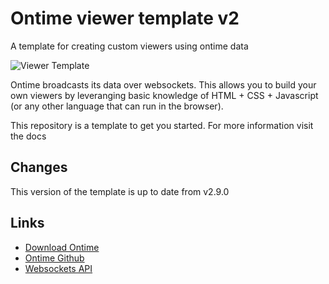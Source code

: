 # Ontime viewer template v2
A template for creating custom viewers using ontime data

![Viewer Template](https://github.com/cpvalente/ontime-viewer-template-v2/blob/main/.github/viewer-template.png)

Ontime broadcasts its data over websockets.
This allows you to build your own viewers by leveranging basic knowledge of HTML + CSS + Javascript (or any other language that can run in the browser).

This repository is a template to get you started.
For more information visit the docs

## Changes
This version of the template is up to date from v2.9.0

## Links
- [Download Ontime](https://www.getontime.no/)
- [Ontime Github](https://github.com/cpvalente/ontime)
- [Websockets API](https://cpvalente.gitbook.io/ontime/control-and-feedback/websocket-api)
